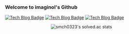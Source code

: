 ### Welcome to imaginol's Github



[![Tech Blog Badge](http://img.shields.io/badge/-C-black?style=flat-square)]()
[![Tech Blog Badge](http://img.shields.io/badge/-C%20++-black?style=flat-square)]()
[![Tech Blog Badge](http://img.shields.io/badge/-C%20##-black?style=flat-square)]()


  <div align=center>

  ![smch0323's solved.ac stats](https://github-readme-solvedac.hyp3rflow.vercel.app/api/?handle=smch0323) 
  
  </div>
